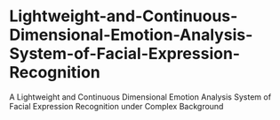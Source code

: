 # Lightweight-and-Continuous-Dimensional-Emotion-Analysis-System-of-Facial-Expression-Recognition
A Lightweight and Continuous Dimensional Emotion Analysis System of Facial Expression Recognition under Complex Background
